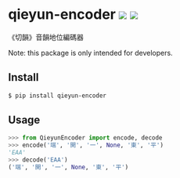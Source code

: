 # qieyun-encoder [![](https://badge.fury.io/py/qieyun-encoder.svg)](https://pypi.org/project/qieyun-encoder/) ![](https://github.com/nk2028/qieyun-encoder/workflows/Python%20package/badge.svg)

《切韻》音韻地位編碼器

Note: this package is only intended for developers.

## Install

```sh
$ pip install qieyun-encoder
```

## Usage

```python
>>> from QieyunEncoder import encode, decode
>>> encode('端', '開', '一', None, '東', '平')
'EAA'
>>> decode('EAA')
('端', '開', '一', None, '東', '平')
```
